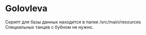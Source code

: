 # Golovleva
Скрипт для базы данных находится в папке /src/main/resources
Специальных танцев с бубном не нужно.
